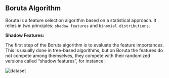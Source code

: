 ## Boruta Algorithm

Boruta is a feature selection algorithm based on a statistical approach. It relies in two principles: `shadow features` and `binomial distributions`.

**Shadow Features:**

The first step of the Boruta algorithm is to evaluate the feature importances. This is usually done in tree-based algorithms, but on Boruta the features do not compete among themselves, they compete with their randomized versions called “shadow features”, for instance:

![dataset](https://miro.medium.com/max/700/1*zStvS_9GpDEJJFZb0AvG4Q.png)
